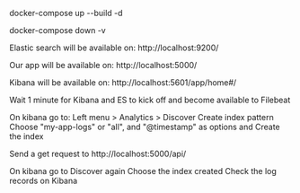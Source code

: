 docker-compose up --build -d

docker-compose down -v

Elastic search will be available on:
http://localhost:9200/

Our app will be available on:
http://localhost:5000/

Kibana will be available on:
http://localhost:5601/app/home#/

Wait 1 minute for Kibana and ES to kick off and become available to Filebeat

On kibana go to:
  Left menu > Analytics > Discover
  Create index pattern
  Choose "my-app-logs" or "all", and "@timestamp" as options and Create the index

Send a get request to http://localhost:5000/api/

On kibana go to Discover again
  Choose the index created
  Check the log records on Kibana

